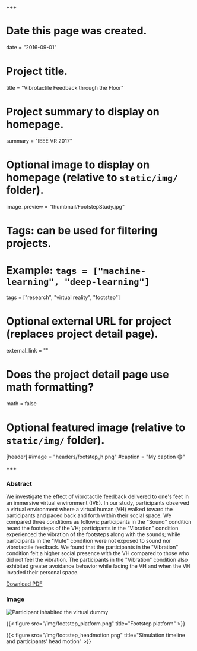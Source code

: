 +++
# Date this page was created.
date = "2016-09-01"

# Project title.
title = "Vibrotactile Feedback through the Floor"

# Project summary to display on homepage.
summary = "IEEE VR 2017"

# Optional image to display on homepage (relative to `static/img/` folder).
image_preview = "thumbnail/FootstepStudy.jpg"

# Tags: can be used for filtering projects.
# Example: `tags = ["machine-learning", "deep-learning"]`
tags = ["research", "virtual reality", "footstep"]

# Optional external URL for project (replaces project detail page).
external_link = ""

# Does the project detail page use math formatting?
math = false

# Optional featured image (relative to `static/img/` folder).
[header]
#image = "headers/footstep_h.png"
#caption = "My caption :smile:"

+++
### Abstract
We investigate the effect of vibrotactile feedback delivered to one's feet in an immersive virtual environment (IVE). In our study, participants observed a virtual environment where a virtual human (VH) walked toward the participants and paced back and forth within their social space. We compared three conditions as follows: participants in the "Sound" condition heard the footsteps of the VH; participants in the "Vibration" condition experienced the vibration of the footsteps along with the sounds; while participants in the "Mute" condition were not exposed to sound nor vibrotactile feedback. We found that the participants in the "Vibration" condition felt a higher social presence with the VH compared to those who did not feel the vibration. The participants in the "Vibration" condition also exhibited greater avoidance behavior while facing the VH and when the VH invaded their personal space.

[Download PDF](/files/pdf/2017_ieeevr_footstep_pre.pdf)

### Image
![Participant inhabited the virtual dummy](/img/headers/footstep_h.png)

{{< figure src="/img/footstep_platform.png" title="Footstep platform" >}}

{{< figure src="/img/footstep_headmotion.png" title="Simulation timeline and participants' head motion" >}}
